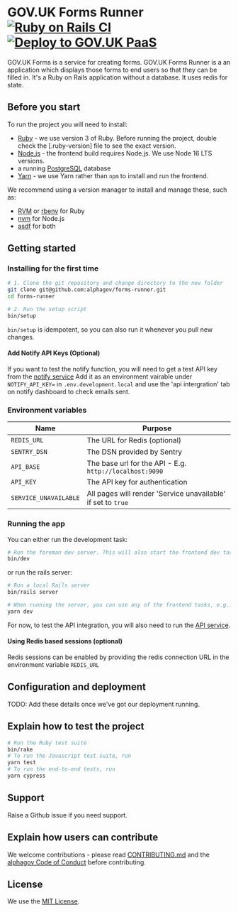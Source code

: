 # GOV.UK Forms Runner [![Ruby on Rails CI](https://github.com/alphagov/forms-runner/actions/workflows/rubyonrails.yml/badge.svg)](https://github.com/alphagov/forms-runner/actions/workflows/rubyonrails.yml) [![Deploy to GOV.UK PaaS](https://github.com/alphagov/forms-runner/actions/workflows/deploy.yml/badge.svg)](https://github.com/alphagov/forms-runner/actions/workflows/deploy.yml)

GOV.UK Forms is a service for creating forms. GOV.UK Forms Runner is a an application which displays those forms to end users so that they can be filled in. It's a Ruby on Rails application without a database. It uses redis for state.

## Before you start

To run the project you will need to install:

- [Ruby](https://www.ruby-lang.org/en/) - we use version 3 of Ruby. Before running the project, double check the [.ruby-version] file to see the exact version.
- [Node.js](https://nodejs.org/en/) - the frontend build requires Node.js. We use Node 16 LTS versions.
- a running [PostgreSQL](https://www.postgresql.org/) database
- [Yarn](https://yarnpkg.com/) - we use Yarn rather than `npm` to install and run the frontend.

We recommend using a version manager to install and manage these, such as:

- [RVM](https://rvm.io/) or [rbenv](https://github.com/rbenv/rbenv) for Ruby
- [nvm](https://github.com/nvm-sh/nvm) for Node.js
- [asdf](https://github.com/asdf-vm/asdf) for both

## Getting started

### Installing for the first time

```bash
# 1. Clone the git repository and change directory to the new folder
git clone git@github.com:alphagov/forms-runner.git
cd forms-runner

# 2. Run the setup script
bin/setup
```

`bin/setup` is idempotent, so you can also run it whenever you pull new changes.

#### Add Notify API Keys (Optional)

If you want to test the notify function, you will need to get a test API key
from the [notify service](https://www.notifications.service.gov.uk/) Add it as
an environment vairable under `NOTIFY_API_KEY=` in `.env.development.local` and
use the 'api intergration' tab on notify dashboard to check emails sent.

### Environment variables

| Name                  | Purpose                                                      |
| --------------------- | ------------------------------------------------------------ |
| `REDIS_URL`           | The URL for Redis (optional)                                 |
| `SENTRY_DSN`          | The DSN provided by Sentry                                   |
| `API_BASE`            | The base url for the API - E.g. `http://localhost:9090`      |
| `API_KEY`             | The API key for authentication                               |
| `SERVICE_UNAVAILABLE` | All pages will render 'Service unavailable' if set to `true` |

### Running the app

You can either run the development task:

```bash
# Run the foreman dev server. This will also start the frontend dev task
bin/dev
```

or run the rails server:

```bash
# Run a local Rails server
bin/rails server

# When running the server, you can use any of the frontend tasks, e.g.:
yarn dev
```

For now, to test the API integration, you will also need to run the [API service](https://github.com/alphagov/forms-api).

#### Using Redis based sessions (optional)

Redis sessions can be enabled by providing the redis connection URL in the environment variable `REDIS_URL`

## Configuration and deployment

TODO: Add these details once we've got our deployment running.

## Explain how to test the project

```bash
# Run the Ruby test suite
bin/rake
# To run the Javascript test suite, run
yarn test
# To run the end-to-end tests, run
yarn cypress
```

## Support

Raise a Github issue if you need support.

## Explain how users can contribute

We welcome contributions - please read [CONTRIBUTING.md](CONTRIBUTING.md) and the [alphagov Code of Conduct](https://github.com/alphagov/.github/blob/main/CODE_OF_CONDUCT.md) before contributing.

## License

We use the [MIT License](https://opensource.org/licenses/MIT).
